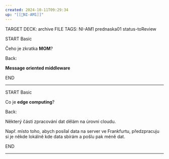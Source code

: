 ```yaml
---
created: 2024-10-11T09:29:34
up: "[[📖NI-AM1]]"
---
```


TARGET DECK: archive
FILE TAGS: NI-AM1 prednaska01 status-toReview

START
Basic

Čeho je zkratka **MOM**?

Back:

**Message oriented middleware**
<!--ID: 1728921214973-->

END

---

START
Basic

Co je **edge computing**?

Back:

Některý části zpracování dat dělám na úrovni cloudu.

<!-- ExampleStart -->

Např. místo toho, abych posílal data na server ve Frankfurtu, předzpracuju si je někde lokálně kde data sbírám a pošlu pak méně dat.

<!-- ExampleEnd -->
<!--ID: 1728921214975-->

END

---
